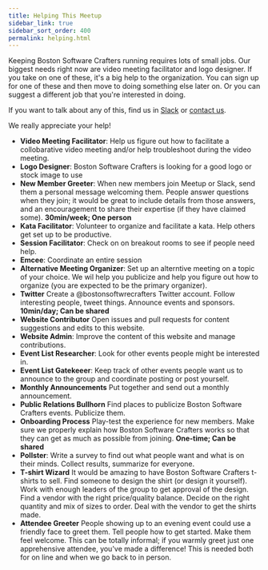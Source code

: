 ```yaml
---
title: Helping This Meetup
sidebar_link: true
sidebar_sort_order: 400
permalink: helping.html
---
```


Keeping Boston Software Crafters running requires lots of small jobs. Our biggest needs right now are video meeting facilitator and logo designer.  If you take on one of these, it's a big help to the organization. You can sign up for one of these and then move to doing something else later on. Or you can suggest a different job that you're interested in doing.

If you want to talk about any of this, find us in [Slack](slack.md) or [contact us](contact-and-feedback.md).

We really appreciate your help!

<!-- ## Considerations -->

<!-- Time: roughly how much effort it will take?

One-time or on-going: how big a commitment are you making?

One person, or shared job: can this task be shared among a few people?

Importance: is it critical that it get done, or is it more casual?
 -->


<!-- - **Discussion moderator**Be aware of discussions happening on Slack and Meetup. Answer questions, suggest proper usage, report inappropriate usage. Make people feel like someone official is paying attention.

-->
- **Video Meeting Facilitator**: Help us figure out how to facilitate a collobarative video meeting and/or help troubleshoot during the video meeting.
- **Logo Designer**: Boston Software Crafters is looking for a good logo or stock image to use
- **New Member Greeter**: When new members join Meetup or Slack, send them a personal message welcoming them. People answer questions when they join; it would be great to include details from those answers, and an encouragement to share their expertise (if they have claimed some).  **30min/week; One person**
- **Kata Facilitator**: Volunteer to organize and facilitate a kata.  Help others get set up to be productive.
- **Session Facilitator**: Check on on breakout rooms to see if people need help.
- **Emcee**: Coordinate an entire session
- **Alternative Meeting Organizer**: Set up an alterntive meeting on a topic of your choice.  We wil help you publicize and help you figure out how to organize (you are expected to be the primary organizer).
- **Twitter** Create a @bostonsoftwrecrafters Twitter account. Follow interesting people, tweet things. Announce events and sponsors.  **10min/day; Can be shared**
- **Website Contributor**  Open issues and pull requests for content suggestions and edits to this website.
- **Website Admin**: Improve the content of this website and manage contributions.
- **Event List Researcher**: Look for other events people might be interested in.
- **Event List Gatekeeer**: Keep track of other events people want us to announce to the group and coordinate posting or post yourself.
- **Monthly Announcements** Put together and send out a monthly announcement.
- **Public Relations Bullhorn**  Find places to publicize Boston Software Crafters events. Publicize them.
- **Onboarding Process**  Play-test the experience for new members. Make sure we properly explain how Boston Software Crafters works so that they can get as much as possible from joining.  **One-time; Can be shared**
- **Pollster**: Write a survey to find out what people want and what is on their minds. Collect results, summarize for everyone.
- **T-shirt Wizard** It would be amazing to have Boston Software Crafters t-shirts to sell. Find someone to design the shirt (or design it yourself). Work with enough leaders of the group to get approval of the design. Find a vendor with the right price/quality balance. Decide on the right quantity and mix of sizes to order. Deal with the vendor to get the shirts made.
- **Attendee Greeter**  People showing up to an evening event could use a friendly face to greet them. Tell people how to get started. Make them feel welcome. This can be totally informal; if you warmly greet just one apprehensive attendee, you've made a difference!  This is needed both for on line and when we go back to in person.

